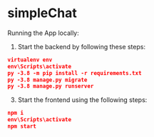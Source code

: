 # simpleChat
 
Running the App locally:

1. Start the backend by following these steps:

```json
virtualenv env
env\Scripts\activate
py -3.8 -m pip install -r requirements.txt
py -3.8 manage.py migrate
py -3.8 manage.py runserver
```

3. Start the frontend using the following steps:
```json
npm i
env\Scripts\activate
npm start
```
